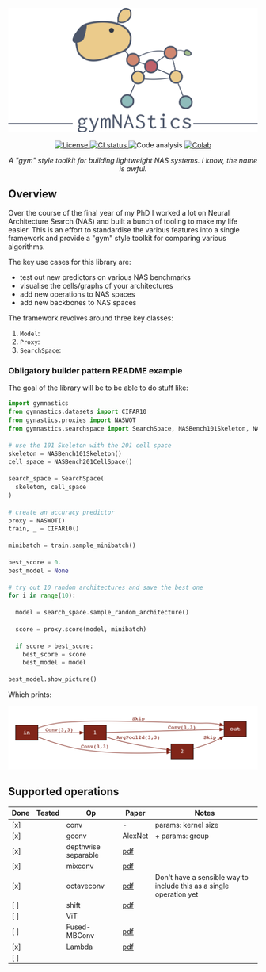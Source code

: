 ![gymNAStics](figures/capybara.png)

<p align="center">
  <!-- license -->
  <a href="https://tldrlegal.com/license/apache-license-2.0-%28apache-2.0%29">
      <img src="https://img.shields.io/github/license/jack-willturner/gymNAStics" alt="License" height="20">
  </a>
  <!-- CI status -->
  <a href="">
    <img src="https://img.shields.io/github/workflow/status/jack-willturner/gymNAStics/CI" alt="CI status" height="20">
  </a>
  <!-- Code analysis -->
  <img src="https://img.shields.io/lgtm/grade/python/github/jack-willturner/gymNAStics" alt="Code analysis" height="20">
  <!-- Getting started colab -->
  <a href="">
      <img src="https://colab.research.google.com/assets/colab-badge.svg" alt="Colab" height="20">
  </a>
</p>

<p align="center">
  <i>A "gym" style toolkit for building lightweight NAS systems. I know, the name is awful. </i>
</p>

## Overview

Over the course of the final year of my PhD I worked a lot on Neural Architecture Search (NAS) and built a bunch of tooling to make my life easier. This is an effort to standardise the various features into a single framework and provide a "gym" style toolkit for comparing various algorithms.

The key use cases for this library are:
- test out new predictors on various NAS benchmarks 
- visualise the cells/graphs of your architectures
- add new operations to NAS spaces 
- add new backbones to NAS spaces

The framework revolves around three key classes:
1. `Model`: 
2. `Proxy`: 
3. `SearchSpace`: 


### Obligatory builder pattern README example

The goal of the library will be to be able to do stuff like:

```python
import gymnastics 
from gymnastics.datasets import CIFAR10
from gynastics.proxies import NASWOT
from gymnastics.searchspace import SearchSpace, NASBench101Skeleton, NASBench201CellSpace

# use the 101 Skeleton with the 201 cell space
skeleton = NASBench101Skeleton()
cell_space = NASBench201CellSpace()

search_space = SearchSpace(
  skeleton, cell_space
)

# create an accuracy predictor
proxy = NASWOT()
train, _ = CIFAR10()

minibatch = train.sample_minibatch()

best_score = 0.
best_model = None

# try out 10 random architectures and save the best one 
for i in range(10):

  model = search_space.sample_random_architecture()

  score = proxy.score(model, minibatch)

  if score > best_score:
    best_score = score
    best_model = model

best_model.show_picture()
```

Which prints:

![](figures/best_model.png)

## Supported operations

| Done | Tested | Op                  | Paper                                         | Notes                                                               |
| ---- | ------ | ------------------- | --------------------------------------------- | ------------------------------------------------------------------- |
| [x]  |        | conv                | -                                             | params: kernel size                                                 |
| [x]  |        | gconv               | AlexNet                                       | + params: group                                                     |
| [x]  |        | depthwise separable | [pdf](https://arxiv.org/pdf/1610.02357v3.pdf) |                                                                     |
| [x]  |        | mixconv             | [pdf](https://arxiv.org/pdf/1907.09595.pdf)   |                                                                     |
| [x]  |        | octaveconv          | [pdf](https://arxiv.org/pdf/1904.05049.pdf)   | Don't have a sensible way to include this as a single operation yet |
| [ ]  |        | shift               | [pdf](https://arxiv.org/pdf/1711.08141.pdf)   |                                                                     |
| [ ]  |        | ViT                 |                                               |                                                                     |
| [ ]  |        | Fused-MBConv        | [pdf](https://arxiv.org/pdf/2104.00298.pdf)   |                                                                     |
| [x]  |        | Lambda              | [pdf](https://arxiv.org/pdf/2102.08602.pdf)   |                                                                     |
| [ ]  |        |                     |                                               |                                                                     |
